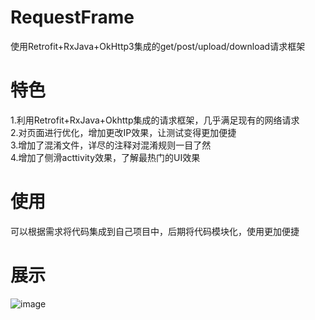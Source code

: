 
# RequestFrame
使用Retrofit+RxJava+OkHttp3集成的get/post/upload/download请求框架

# 特色

1.利用Retrofit+RxJava+Okhttp集成的请求框架，几乎满足现有的网络请求  
2.对页面进行优化，增加更改IP效果，让测试变得更加便捷  
3.增加了混淆文件，详尽的注释对混淆规则一目了然  
4.增加了侧滑acttivity效果，了解最热门的UI效果  

# 使用
可以根据需求将代码集成到自己项目中，后期将代码模块化，使用更加便捷

# 展示
![image]("https://github.com/DanielZhanggc/RequestFrame/blob/master/Main.png")
